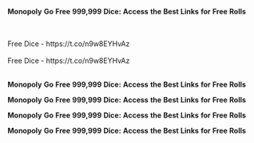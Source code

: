 <strong>Monopoly</strong> <strong>Go</strong> <strong>Free</strong> <strong>999,999</strong> <strong>Dice:</strong> <strong>Access</strong> <strong>the</strong> <strong>Best</strong> <strong>Links</strong> <strong>for</strong> <strong>Free</strong> <strong>Rolls</strong>

<br>
<br>Free Dice - https://t.co/n9w8EYHvAz
<br>
<br>Free Dice - https://t.co/n9w8EYHvAz
<br>
<br>

<strong>Monopoly</strong> <strong>Go</strong> <strong>Free</strong> <strong>999,999</strong> <strong>Dice:</strong> <strong>Access</strong> <strong>the</strong> <strong>Best</strong> <strong>Links</strong> <strong>for</strong> <strong>Free</strong> <strong>Rolls</strong>

<strong>Monopoly</strong> <strong>Go</strong> <strong>Free</strong> <strong>999,999</strong> <strong>Dice:</strong> <strong>Access</strong> <strong>the</strong> <strong>Best</strong> <strong>Links</strong> <strong>for</strong> <strong>Free</strong> <strong>Rolls</strong>

<strong>Monopoly</strong> <strong>Go</strong> <strong>Free</strong> <strong>999,999</strong> <strong>Dice:</strong> <strong>Access</strong> <strong>the</strong> <strong>Best</strong> <strong>Links</strong> <strong>for</strong> <strong>Free</strong> <strong>Rolls</strong>

<strong>Monopoly</strong> <strong>Go</strong> <strong>Free</strong> <strong>999,999</strong> <strong>Dice:</strong> <strong>Access</strong> <strong>the</strong> <strong>Best</strong> <strong>Links</strong> <strong>for</strong> <strong>Free</strong> <strong>Rolls</strong>
